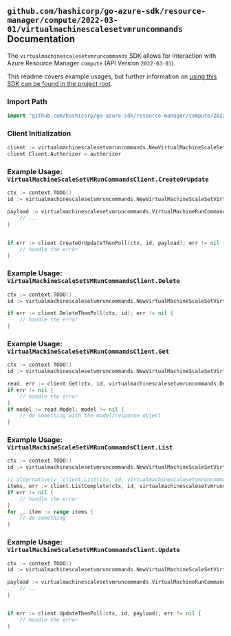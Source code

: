
## `github.com/hashicorp/go-azure-sdk/resource-manager/compute/2022-03-01/virtualmachinescalesetvmruncommands` Documentation

The `virtualmachinescalesetvmruncommands` SDK allows for interaction with Azure Resource Manager `compute` (API Version `2022-03-01`).

This readme covers example usages, but further information on [using this SDK can be found in the project root](https://github.com/hashicorp/go-azure-sdk/tree/main/docs).

### Import Path

```go
import "github.com/hashicorp/go-azure-sdk/resource-manager/compute/2022-03-01/virtualmachinescalesetvmruncommands"
```


### Client Initialization

```go
client := virtualmachinescalesetvmruncommands.NewVirtualMachineScaleSetVMRunCommandsClientWithBaseURI("https://management.azure.com")
client.Client.Authorizer = authorizer
```


### Example Usage: `VirtualMachineScaleSetVMRunCommandsClient.CreateOrUpdate`

```go
ctx := context.TODO()
id := virtualmachinescalesetvmruncommands.NewVirtualMachineScaleSetVirtualMachineRunCommandID("12345678-1234-9876-4563-123456789012", "example-resource-group", "virtualMachineScaleSetName", "instanceId", "runCommandName")

payload := virtualmachinescalesetvmruncommands.VirtualMachineRunCommand{
	// ...
}


if err := client.CreateOrUpdateThenPoll(ctx, id, payload); err != nil {
	// handle the error
}
```


### Example Usage: `VirtualMachineScaleSetVMRunCommandsClient.Delete`

```go
ctx := context.TODO()
id := virtualmachinescalesetvmruncommands.NewVirtualMachineScaleSetVirtualMachineRunCommandID("12345678-1234-9876-4563-123456789012", "example-resource-group", "virtualMachineScaleSetName", "instanceId", "runCommandName")

if err := client.DeleteThenPoll(ctx, id); err != nil {
	// handle the error
}
```


### Example Usage: `VirtualMachineScaleSetVMRunCommandsClient.Get`

```go
ctx := context.TODO()
id := virtualmachinescalesetvmruncommands.NewVirtualMachineScaleSetVirtualMachineRunCommandID("12345678-1234-9876-4563-123456789012", "example-resource-group", "virtualMachineScaleSetName", "instanceId", "runCommandName")

read, err := client.Get(ctx, id, virtualmachinescalesetvmruncommands.DefaultGetOperationOptions())
if err != nil {
	// handle the error
}
if model := read.Model; model != nil {
	// do something with the model/response object
}
```


### Example Usage: `VirtualMachineScaleSetVMRunCommandsClient.List`

```go
ctx := context.TODO()
id := virtualmachinescalesetvmruncommands.NewVirtualMachineScaleSetVirtualMachineID("12345678-1234-9876-4563-123456789012", "example-resource-group", "virtualMachineScaleSetName", "instanceId")

// alternatively `client.List(ctx, id, virtualmachinescalesetvmruncommands.DefaultListOperationOptions())` can be used to do batched pagination
items, err := client.ListComplete(ctx, id, virtualmachinescalesetvmruncommands.DefaultListOperationOptions())
if err != nil {
	// handle the error
}
for _, item := range items {
	// do something
}
```


### Example Usage: `VirtualMachineScaleSetVMRunCommandsClient.Update`

```go
ctx := context.TODO()
id := virtualmachinescalesetvmruncommands.NewVirtualMachineScaleSetVirtualMachineRunCommandID("12345678-1234-9876-4563-123456789012", "example-resource-group", "virtualMachineScaleSetName", "instanceId", "runCommandName")

payload := virtualmachinescalesetvmruncommands.VirtualMachineRunCommandUpdate{
	// ...
}


if err := client.UpdateThenPoll(ctx, id, payload); err != nil {
	// handle the error
}
```

